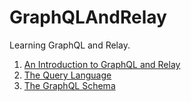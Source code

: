 # GraphQLAndRelay

Learning GraphQL and Relay.

1. [An Introduction to GraphQL and Relay](01_introduction.md)
2. [The Query Language](02_query.md)
3. [The GraphQL Schema](03_schema.md)
